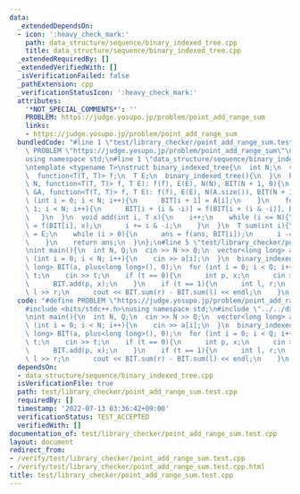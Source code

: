 ```yaml
---
data:
  _extendedDependsOn:
  - icon: ':heavy_check_mark:'
    path: data_structure/sequence/binary_indexed_tree.cpp
    title: data_structure/sequence/binary_indexed_tree.cpp
  _extendedRequiredBy: []
  _extendedVerifiedWith: []
  _isVerificationFailed: false
  _pathExtension: cpp
  _verificationStatusIcon: ':heavy_check_mark:'
  attributes:
    '*NOT_SPECIAL_COMMENTS*': ''
    PROBLEM: https://judge.yosupo.jp/problem/point_add_range_sum
    links:
    - https://judge.yosupo.jp/problem/point_add_range_sum
  bundledCode: "#line 1 \"test/library_checker/point_add_range_sum.test.cpp\"\n#define\
    \ PROBLEM \"https://judge.yosupo.jp/problem/point_add_range_sum\"\n#include <bits/stdc++.h>\n\
    using namespace std;\n#line 1 \"data_structure/sequence/binary_indexed_tree.cpp\"\
    \ntemplate <typename T>\nstruct binary_indexed_tree{\n  int N;\n  vector<T> BIT;\n\
    \  function<T(T, T)> f;\n  T E;\n  binary_indexed_tree(){\n  }\n  binary_indexed_tree(int\
    \ N, function<T(T, T)> f, T E): f(f), E(E), N(N), BIT(N + 1, 0){\n  }\n  binary_indexed_tree(vector<T>\
    \ &A, function<T(T, T)> f, T E): f(f), E(E), N(A.size()), BIT(N + 1){\n    for\
    \ (int i = 0; i < N; i++){\n      BIT[i + 1] = A[i];\n    }\n    for (int i =\
    \ 1; i < N; i++){\n      BIT[i + (i & -i)] = f(BIT[i + (i & -i)], BIT[i]);\n \
    \   }\n  }\n  void add(int i, T x){\n    i++;\n    while (i <= N){\n      BIT[i]\
    \ = f(BIT[i], x);\n      i += i & -i;\n    }\n  }\n  T sum(int i){\n    T ans\
    \ = E;\n    while (i > 0){\n      ans = f(ans, BIT[i]);\n      i -= i & -i;\n\
    \    }\n    return ans;\n  }\n};\n#line 5 \"test/library_checker/point_add_range_sum.test.cpp\"\
    \nint main(){\n  int N, Q;\n  cin >> N >> Q;\n  vector<long long> a(N);\n  for\
    \ (int i = 0; i < N; i++){\n    cin >> a[i];\n  }\n  binary_indexed_tree<long\
    \ long> BIT(a, plus<long long>(), 0);\n  for (int i = 0; i < Q; i++){\n    int\
    \ t;\n    cin >> t;\n    if (t == 0){\n      int p, x;\n      cin >> p >> x;\n\
    \      BIT.add(p, x);\n    }\n    if (t == 1){\n      int l, r;\n      cin >>\
    \ l >> r;\n      cout << BIT.sum(r) - BIT.sum(l) << endl;\n    }\n  }\n}\n"
  code: "#define PROBLEM \"https://judge.yosupo.jp/problem/point_add_range_sum\"\n\
    #include <bits/stdc++.h>\nusing namespace std;\n#include \"../../data_structure/sequence/binary_indexed_tree.cpp\"\
    \nint main(){\n  int N, Q;\n  cin >> N >> Q;\n  vector<long long> a(N);\n  for\
    \ (int i = 0; i < N; i++){\n    cin >> a[i];\n  }\n  binary_indexed_tree<long\
    \ long> BIT(a, plus<long long>(), 0);\n  for (int i = 0; i < Q; i++){\n    int\
    \ t;\n    cin >> t;\n    if (t == 0){\n      int p, x;\n      cin >> p >> x;\n\
    \      BIT.add(p, x);\n    }\n    if (t == 1){\n      int l, r;\n      cin >>\
    \ l >> r;\n      cout << BIT.sum(r) - BIT.sum(l) << endl;\n    }\n  }\n}\n"
  dependsOn:
  - data_structure/sequence/binary_indexed_tree.cpp
  isVerificationFile: true
  path: test/library_checker/point_add_range_sum.test.cpp
  requiredBy: []
  timestamp: '2022-07-13 03:36:42+09:00'
  verificationStatus: TEST_ACCEPTED
  verifiedWith: []
documentation_of: test/library_checker/point_add_range_sum.test.cpp
layout: document
redirect_from:
- /verify/test/library_checker/point_add_range_sum.test.cpp
- /verify/test/library_checker/point_add_range_sum.test.cpp.html
title: test/library_checker/point_add_range_sum.test.cpp
---
```

